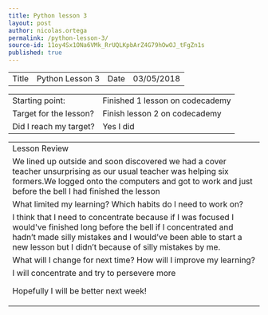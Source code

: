 ```yaml
---
title: Python lesson 3
layout: post
author: nicolas.ortega
permalink: /python-lesson-3/
source-id: 11oy4Sx1ONa6VMk_RrUQLKpbArZ4G79hOwOJ_tFgZn1s
published: true
---
```

<table>
  <tr>
    <td>Title</td>
    <td>Python
Lesson 3</td>
    <td>Date</td>
    <td>03/05/2018</td>
  </tr>
</table>


<table>
  <tr>
    <td>Starting point:</td>
    <td>Finished 1 lesson on codecademy</td>
  </tr>
  <tr>
    <td>Target for the lesson?</td>
    <td>Finish lesson 2 on codecademy</td>
  </tr>
  <tr>
    <td>Did I reach my target? 
</td>
    <td>Yes I did</td>
  </tr>
</table>


<table>
  <tr>
    <td>Lesson Review</td>
  </tr>
  <tr>
    <td>We lined up outside and soon discovered we had a cover teacher unsurprising as our usual teacher was helping six formers.We logged onto the computers and got to work and just before the bell I had finished the lesson
</td>
  </tr>
  <tr>
    <td>What limited my learning? Which habits do I need to work on? </td>
  </tr>
  <tr>
    <td>I think that I need to concentrate because if I was focused I would've finished long before the bell if I concentrated and hadn’t made silly mistakes and I would’ve been able to start a new lesson but I didn’t because of silly mistakes by me.</td>
  </tr>
  <tr>
    <td>What will I change for next time? How will I improve my learning?</td>
  </tr>
  <tr>
    <td>I will concentrate and try to persevere more

Hopefully I will be better next week!</td>
  </tr>
</table>


